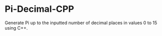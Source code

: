 # Pi-Decimal-CPP
Generate Pi up to the inputted number of decimal places in values 0 to 15 using C++.
